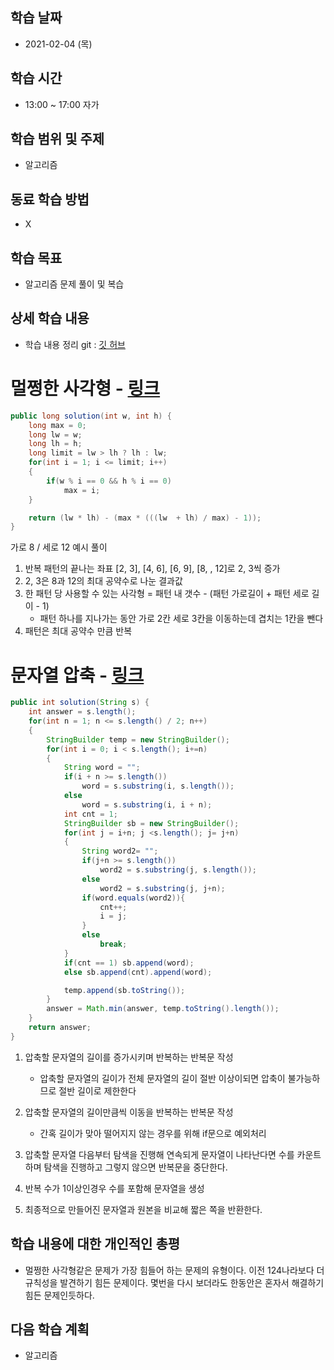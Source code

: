학습 날짜
---
+ 2021-02-04 (목)

학습 시간
---
+ 13:00 ~ 17:00 자가

학습 범위 및 주제
---
+ 알고리즘

동료 학습 방법
---
+ X

학습 목표
---
+ 알고리즘 문제 풀이 및 복습

상세 학습 내용
---
+ 학습 내용 정리 git : [깃 허브](https://github.com/kiskim/study)   

# 멀쩡한 사각형 - [링크](https://programmers.co.kr/learn/courses/30/lessons/62048)

```java
public long solution(int w, int h) {
	long max = 0;
	long lw = w;
	long lh = h;
	long limit = lw > lh ? lh : lw;
	for(int i = 1; i <= limit; i++)
	{
		if(w % i == 0 && h % i == 0)
			max = i;
	}

	return (lw * lh) - (max * (((lw  + lh) / max) - 1));
}
```

가로 8 / 세로 12 예시 풀이

1. 반복 패턴의 끝나는 좌표 [2, 3], [4, 6], [6, 9], [8, , 12]로 2, 3씩 증가
2. 2, 3은 8과 12의 최대 공약수로 나눈 결과값
3. 한 패턴 당 사용할 수 있는 사각형 = 패턴 내 갯수 - (패턴 가로길이 + 패턴 세로 길이 - 1)
    - 패턴 하나를 지나가는 동안 가로 2칸 세로 3칸을 이동하는데 겹치는 1칸을 뺀다
4. 패턴은 최대 공약수 만큼 반복

# 문자열 압축 - [링크](https://programmers.co.kr/learn/courses/30/lessons/60057)

```java
public int solution(String s) {
	int answer = s.length();
	for(int n = 1; n <= s.length() / 2; n++)
	{
		StringBuilder temp = new StringBuilder();
		for(int i = 0; i < s.length(); i+=n)
		{
			String word = "";
			if(i + n >= s.length())
				word = s.substring(i, s.length());
			else
				word = s.substring(i, i + n);
			int cnt = 1;
			StringBuilder sb = new StringBuilder(); 
			for(int j = i+n; j <s.length(); j= j+n)
			{
				String word2= "";
				if(j+n >= s.length())
					word2 = s.substring(j, s.length());
				else
					word2 = s.substring(j, j+n);
				if(word.equals(word2)){
					cnt++;
					i = j;
				}
				else
					break;
			}
			if(cnt == 1) sb.append(word);
			else sb.append(cnt).append(word);

			temp.append(sb.toString());
		}
		answer = Math.min(answer, temp.toString().length());
	}
	return answer; 
}
```

1. 압축할 문자열의 길이를 증가시키며 반복하는 반복문 작성
    - 압축할 문자열의 길이가 전체 문자열의 길이 절반 이상이되면 압축이 불가능하므로 절반 길이로 제한한다
2.  압축할 문자열의 길이만큼씩 이동을 반복하는 반복문 작성
    - 간혹 길이가 맞아 떨어지지 않는 경우를 위해 if문으로 예외처리

3. 압축할 문자열 다음부터 탐색을 진행해 연속되게 문자열이 나타난다면 수를 카운트하며 탐색을 진행하고 그렇지 않으면 반복문을 중단한다.
4. 반복 수가 1이상인경우 수를 포함해 문자열을 생성
5. 최종적으로 만들어진 문자열과 원본을 비교해 짧은 쪽을 반환한다.



학습 내용에 대한 개인적인 총평
---
+ 멀쩡한 사각형같은 문제가 가장 힘들어 하는 문제의 유형이다. 이전 124나라보다 더 규칙성을 발견하기 힘든 문제이다. 몇번을 다시 보더라도 한동안은 혼자서 해결하기 힘든 문제인듯하다.

다음 학습 계획
---
+ 알고리즘